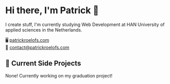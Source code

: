 # Hi there, I'm Patrick 👋
I create stuff, I'm currently studying Web Development at HAN University of applied sciences in the Netherlands.

🖥️ [patrickroelofs.com](https://patrickroelofs.com) <br />
📧 [contact@patrickroelofs.com](mailto:contact@patrickroelofs.com)

## 🚧 Current Side Projects
None! Currently working on my graduation project!
